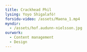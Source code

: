 ```yaml
---
title: Crackhead Phil
lysing: Yoyo Shigalafó!
forsidu-video: /assets/Maena_1.mp4
myndir:
  - /assets/hof.audunn-nielsson.jpg
ourwork:
  - Content management
  - Design
---
```


